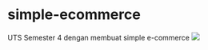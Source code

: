 # simple-ecommerce
UTS Semester 4 dengan membuat simple e-commerce
![](https://github.com/abiamarulloh/simple-ecommerce/blob/master/assets/video/guide.gif)
